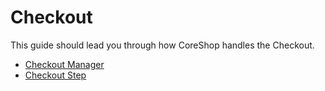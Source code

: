 # Checkout

This guide should lead you through how CoreShop handles the Checkout.

- [Checkout Manager](./01_Checkout_Manager.md)
- [Checkout Step](./02_Checkout_Step.md)
